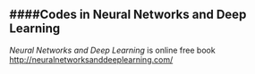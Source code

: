 ####Codes in Neural Networks and Deep Learning
---

*Neural Networks and Deep Learning* is online free book http://neuralnetworksanddeeplearning.com/
